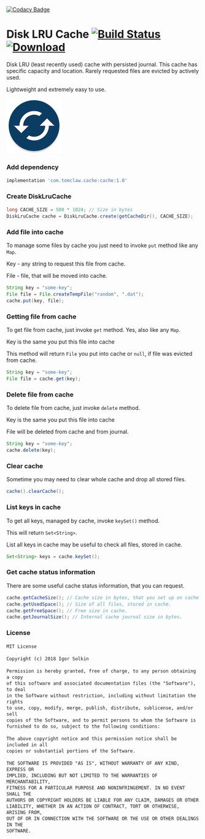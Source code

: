 [![Codacy Badge](https://api.codacy.com/project/badge/Grade/4321989fecfe44eab37ef08a057442d9)](https://app.codacy.com/app/solkin/disk-lru-cache?utm_source=github.com&utm_medium=referral&utm_content=solkin/disk-lru-cache&utm_campaign=Badge_Grade_Dashboard)
# Disk LRU Cache [![Build Status](https://travis-ci.org/solkin/disk-lru-cache.svg?branch=master)](https://travis-ci.org/solkin/disk-lru-cache) [![Download](https://api.bintray.com/packages/solkin/disk-lru-cache/disk-lru-cache/images/download.svg)](https://bintray.com/solkin/disk-lru-cache/disk-lru-cache/_latestVersion)

Disk LRU (least recently used) cache with persisted journal. 
This cache has specific capacity and location.
Rarely requested files are evicted by actively used.

Lightweight and extremely easy to use.

![Cache icon](/cache_icon.png)

### Add dependency
```groovy
implementation 'com.tomclaw.cache:cache:1.0'
```

### Create DiskLruCache
```java
long CACHE_SIZE = 500 * 1024; // Size in bytes
DiskLruCache cache = DiskLruCache.create(getCacheDir(), CACHE_SIZE);
```

### Add file into cache
To manage some files by cache you just need to invoke `put` method like any `Map`.

Key - any string to request this file from cache.

File - file, that will be moved into cache.

```java
String key = "some-key";
File file = File.createTempFile("random", ".dat");
cache.put(key, file);
```

### Getting file from cache
To get file from cache, just invoke `get` method. Yes, also like any `Map`.

Key is the same you put this file into cache

This method will return `File` you put into cache or `null`, if file was evicted from cache.

```java
String key = "some-key";
File file = cache.get(key);
```

### Delete file from cache
To delete file from cache, just invoke `delete` method.

Key is the same you put this file into cache

File will be deleted from cache and from journal.

```java
String key = "some-key";
cache.delete(key);
```

### Clear cache
Sometime you may need to clear whole cache and drop all stored files.

```java
cache().clearCache();
```

### List keys in cache
To get all keys, managed by cache, invoke `keySet()` method.

This will return `Set<String>`.

List all keys in cache may be useful to check all files, stored in cache. 

```java
Set<String> keys = cache.keySet();
```


### Get cache status information
There are some useful cache status information, that you can request.

```java
cache.getCacheSize(); // Cache size in bytes, that you set up on cache creation.
cache.getUsedSpace(); // Size of all files, stored in cache.
cache.getFreeSpace(); // Free size in cache.
cache.getJournalSize(); // Internal cache journal size in bytes.
```


### License
    MIT License
    
    Copyright (c) 2018 Igor Solkin
    
    Permission is hereby granted, free of charge, to any person obtaining a copy
    of this software and associated documentation files (the "Software"), to deal
    in the Software without restriction, including without limitation the rights
    to use, copy, modify, merge, publish, distribute, sublicense, and/or sell
    copies of the Software, and to permit persons to whom the Software is
    furnished to do so, subject to the following conditions:
    
    The above copyright notice and this permission notice shall be included in all
    copies or substantial portions of the Software.
    
    THE SOFTWARE IS PROVIDED "AS IS", WITHOUT WARRANTY OF ANY KIND, EXPRESS OR
    IMPLIED, INCLUDING BUT NOT LIMITED TO THE WARRANTIES OF MERCHANTABILITY,
    FITNESS FOR A PARTICULAR PURPOSE AND NONINFRINGEMENT. IN NO EVENT SHALL THE
    AUTHORS OR COPYRIGHT HOLDERS BE LIABLE FOR ANY CLAIM, DAMAGES OR OTHER
    LIABILITY, WHETHER IN AN ACTION OF CONTRACT, TORT OR OTHERWISE, ARISING FROM,
    OUT OF OR IN CONNECTION WITH THE SOFTWARE OR THE USE OR OTHER DEALINGS IN THE
    SOFTWARE.
